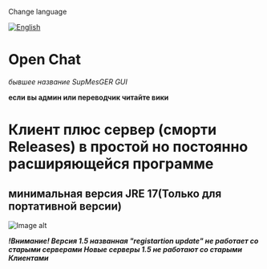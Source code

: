 Change language


[![English](https://img.shields.io/badge/lang-eng-green?style=flat)](https://github.com/BackendIsFun/Open-Chat/blob/master/Readme.md)
# Open Chat
_бывшее название SupMesGER GUI_

**если вы админ или переводчик читайте вики**

# Клиент плюс сервер (сморти Releases) в простой но постоянно расширяющейся программе
## минимальная версия JRE 17(Только для портативной версии)

![Image alt](https://github.com/feodorbal/Open-Chat/blob/master/logo_new.png)

  ***!Внимание!
   Версия 1.5 названная "registartion update" не работает со старыми серверами
   Новые серверы 1.5 не работают со старыми Клиентами***
